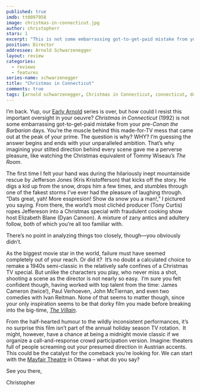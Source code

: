 ```yaml
---
published: true
imdb: tt0097958
image: christmas-in-connecticut.jpg
author: christopherr
stars: 1
excerpt: "This is not some embarrassing got-to-get-paid mistake from your pre-<em>Conan the Barbarian</em> days. You&rsquo;re the muscle behind this made-for-TV mess that came out at the peak of your prime. The question is why? WHY?"
position: Director
addressee: Arnold Schwarzenegger
layout: review
categories: 
  - reviews
  - features
series-name: schwarzenegger
title: "Christmas in Connecticut"
comments: true
tags: [arnold schwarzenegger, Christmas in Connecticut, connecticut, ddirector, directorial debut, Early Arnold, Early Arnold, junk, made-for-TV, midnight movie, specia, The Room, Tommy Wiseau]
---
```

<p>I&rsquo;m back. Yup, our <a href="/letters/tag/early-arnold">Early Arnold</a> series is over, but how could I resist this important oversight in your oeuvre? <em>Christmas in Connecticut </em>(1992) is not some embarrassing got-to-get-paid mistake from your pre-<em>Conan the Barbarian</em> days. You&rsquo;re the muscle behind this made-for-TV mess that came out at the peak of your prime. The question is why? WHY? I&rsquo;m guessing the answer begins and ends with your unparalleled ambition. That&rsquo;s why imagining your stilted direction behind every scene gave me a perverse pleasure, like watching the Christmas equivalent of Tommy Wiseau&rsquo;s <em>The Room</em>.</p>
<p>The first time I felt your hand was during the hilariously inept mountainside rescue by Jefferson Jones (Kris Kristofferson) that kicks off the story. He digs a kid up from the snow, drops him a few times, and stumbles through one of the fakest storms I&rsquo;ve ever had the pleasure of laughing through.&nbsp; &ldquo;Dats great, yah! More esspresion! Show da snow you a man!,&rdquo; I pictured you saying. From there, the world&rsquo;s most clich&eacute;d producer (Tony Curtis) ropes Jeffereson into a Christmas special with fraudulent cooking show host Elizabeth Blane (Dyan Cannon). A mixture of zany antics and adultery follow, both of which you&rsquo;re all too familiar with.</p>
<p>There&rsquo;s no point in analyzing things too closely, though&mdash;you obviously didn&rsquo;t.</p>
<p>As the biggest movie star in the world, failure must have seemed completely out of your reach. Or did it?&nbsp; It&rsquo;s no doubt a calculated choice to remake a 1940s semi-classic in the relatively safe confines of a Christmas TV special. But unlike the characters you play, who never miss a shot, shooting a scene as the director is not nearly so easy.&nbsp; I&rsquo;m sure you felt confident though, having worked with top talent from the time: James Cameron (twice!), Paul Verhoeven, John McTiernan, and even two comedies with Ivan Reitman. None of that seems to matter though, since your only inspiration seems to be that dorky film you made before breaking into the big-time, <a href="/letters/2012/11/27/the-villain.html"><em>The Villain</em></a>.</p>
<p>From the half-hearted humour to the wildly inconsistent performances, it&rsquo;s no surprise this film isn&rsquo;t part of the annual holiday season TV rotation.&nbsp; It might, however, have a chance at being a midnight movie classic if we organize a call-and-response crowd participation version. Imagine: theaters full of people screaming out your presumed direction in Austrian accents. This could be the catalyst for the comeback you&rsquo;re looking for. We can start with the <a href="http://bank.mayfairtheatre.ca/">Mayfair Theatre</a> in Ottawa &ndash; what do you say?</p>
<p>See you there,</p>
<p>Christopher&nbsp;</p>